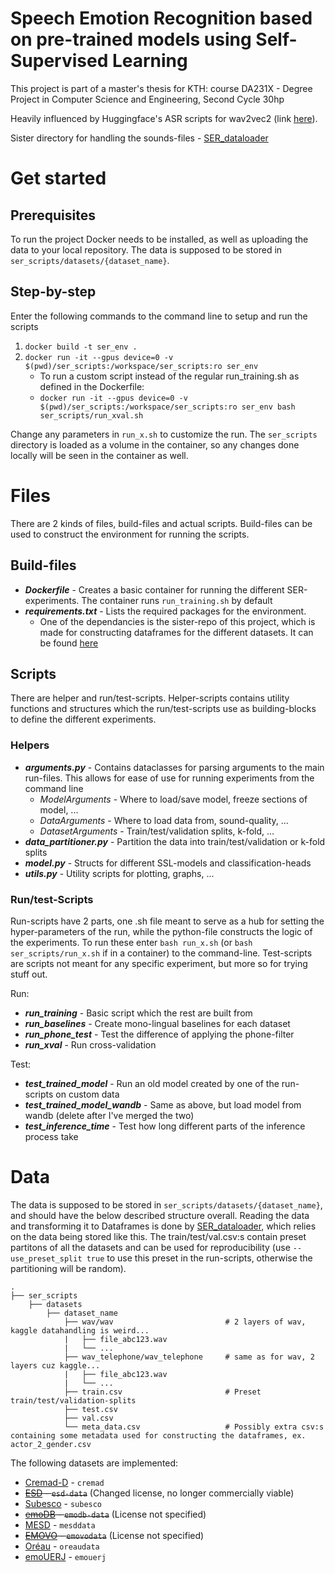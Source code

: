 # Speech Emotion Recognition based on pre-trained models using Self-Supervised Learning
This project is part of a master's thesis for KTH: course DA231X - Degree Project in Computer Science and Engineering, Second Cycle 30hp

Heavily influenced by Huggingface's ASR scripts for wav2vec2 (link [here](https://github.com/huggingface/transformers/tree/9a06b6b11bdfc42eea08fa91d0c737d1863c99e3/examples/research_projects/wav2vec2)). 

Sister directory for handling the sounds-files - [SER_dataloader](https://github.com/felixlut/SER_dataloader)

# Get started
## Prerequisites
To run the project Docker needs to be installed, as well as uploading the data to your local repository. The data is supposed to be stored in ```ser_scripts/datasets/{dataset_name}```. 

## Step-by-step
Enter the following commands to the command line to setup and run the scripts
1. ```docker build -t ser_env .```
2. ```docker run -it --gpus device=0 -v $(pwd)/ser_scripts:/workspace/ser_scripts:ro ser_env```
    * To run a custom script instead of the regular run_training.sh as defined in the Dockerfile:
    * ```docker run -it --gpus device=0 -v $(pwd)/ser_scripts:/workspace/ser_scripts:ro ser_env bash ser_scripts/run_xval.sh ```

Change any parameters in ```run_x.sh``` to customize the run. The ```ser_scripts``` directory is loaded as a volume in the container, so any changes done locally will be seen in the container as well. 

# Files
There are 2 kinds of files, build-files and actual scripts. Build-files can be used to construct the environment for running the scripts.

## Build-files
* ***Dockerfile*** - Creates a basic container for running the different SER-experiments. The container runs ```run_training.sh``` by default
* ***requirements.txt*** - Lists the required packages for the environment.
    * One of the dependancies is the sister-repo of this project, which is made for constructing dataframes for the different datasets. It can be found [here](https://github.com/felixlut/SER_dataloader)

 
## Scripts

There are helper and run/test-scripts. Helper-scripts contains utility functions and structures which the run/test-scripts use as building-blocks to define the different experiments. 

### Helpers
* ***arguments.py*** - Contains dataclasses for parsing arguments to the main run-files. This allows for ease of use for running experiments from the command line
    * *ModelArguments* - Where to load/save model, freeze sections of model, ...
    * *DataArguments* - Where to load data from, sound-quality, ...
    * *DatasetArguments* - Train/test/validation splits, k-fold, ...
* ***data_partitioner.py*** - Partition the data into train/test/validation or k-fold splits
* ***model.py*** - Structs for different SSL-models and classification-heads
* ***utils.py*** - Utility scripts for plotting, graphs, ...

### Run/test-Scripts
Run-scripts have 2 parts, one .sh file meant to serve as a hub for setting the hyper-parameters of the run, while the python-file constructs the logic of the experiments. To run these enter ```bash run_x.sh``` (or ```bash ser_scripts/run_x.sh``` if in a container) to the command-line. Test-scripts are scripts not meant for any specific experiment, but more so for trying stuff out.  

Run:
* ***run_training*** - Basic script which the rest are built from
* ***run_baselines*** - Create mono-lingual baselines for each dataset
* ***run_phone_test*** - Test the difference of applying the phone-filter
* ***run_xval*** - Run cross-validation

Test:
* ***test_trained_model*** - Run an old model created by one of the run-scripts on custom data
* ***test_trained_model_wandb*** - Same as above, but load model from wandb (delete after I've merged the two)
* ***test_inference_time*** - Test how long different parts of the inference process take


# Data
The data is supposed to be stored in ```ser_scripts/datasets/{dataset_name}```, and should have the below described structure overall. Reading the data and transforming it to Dataframes is done by [SER_dataloader](https://github.com/felixlut/SER_dataloader), which relies on the data being stored like this. The train/test/val.csv:s contain preset partitons of all the datasets and can be used for reproducibility (use ```--use_preset_split true``` to use this preset in the run-scripts, otherwise the partitioning will be random).

    .
    ├── ser_scripts
        ├── datasets
            ├── dataset_name
                ├── wav/wav                         # 2 layers of wav, kaggle datahandling is weird...
                |   ├── file_abc123.wav
                |   └── ...
                ├── wav_telephone/wav_telephone     # same as for wav, 2 layers cuz kaggle...
                |   ├── file_abc123.wav
                |   └── ...
                ├── train.csv                       # Preset train/test/validation-splits 
                ├── test.csv
                ├── val.csv
                └── meta_data.csv                   # Possibly extra csv:s containing some metadata used for constructing the dataframes, ex. actor_2_gender.csv

The following datasets are implemented:
* [Cremad-D](https://github.com/CheyneyComputerScience/CREMA-D) - ```cremad```
* ~~[ESD](https://github.com/HLTSingapore/Emotional-Speech-Data) - ```esd-data```~~ (Changed license, no longer commercially viable)
* [Subesco](https://zenodo.org/record/4526477) - ```subesco```
* ~~[emoDB](https://www.kaggle.com/piyushagni5/berlin-database-of-emotional-speech-emodb) - ```emodb-data```~~ (License not specified)
* [MESD](https://data.mendeley.com/datasets/cy34mh68j9/1) - ```mesddata```
* ~~[EMOVO](http://voice.fub.it/activities/corpora/emovo/index.html) - ```emovodata```~~ (License not specified)
* [Oréau](https://zenodo.org/record/4405783) - ```oreaudata```
* [emoUERJ](https://zenodo.org/record/5427549) - ```emouerj```
